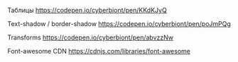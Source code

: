 Таблицы https://codepen.io/cyberbiont/pen/KKdKJyQ

Text-shadow / border-shadow https://codepen.io/cyberbiont/pen/poJmPQg

Transforms https://codepen.io/cyberbiont/pen/abvzzNw

Font-awesome CDN https://cdnjs.com/libraries/font-awesome
